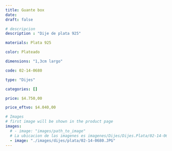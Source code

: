 ```yaml
---
title: Guante box
date: 
draft: false

# descripcion
description : "Dije de plata 925"

materials: Plata 925

color: Plateado

dimensions: "1,3cm largo"

code: 02-14-0680

type: "Dijes"

categories: []

price: $4.750,00

price_eftvo: $4.040,00

# Images
# first image will be shown in the product page
images:
  # - image: "images/path_to_image"
  # La ubicacion de las imagenes es imagenes/Dijes/Dijes.Plata/02-14-0680-guante-box
  - image: "./images/dijes/plata/02-14-0680.JPG"
---
```

